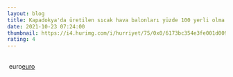 ```yaml
--- 
layout: blog
title: Kapadokya'da üretilen sıcak hava balonları yüzde 100 yerli olma yolunda
date: 2021-10-23 07:24:00
thumbnail: https://i4.hurimg.com/i/hurriyet/75/0x0/6173bc354e3fe001d009f49b.jpg
rating: 4
---
```

</br>&nbsp;euro<a href="euro">euro</a>